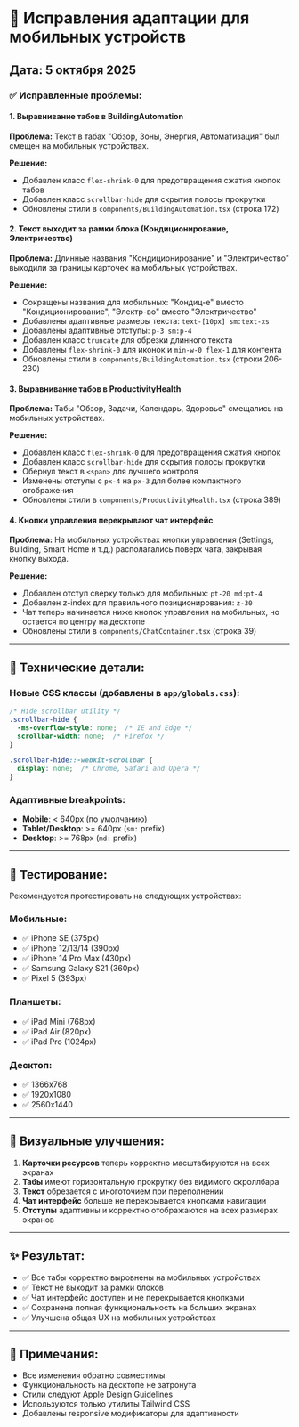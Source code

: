 # 🔧 Исправления адаптации для мобильных устройств

## Дата: 5 октября 2025

### ✅ Исправленные проблемы:

#### 1. **Выравнивание табов в BuildingAutomation**
**Проблема:** Текст в табах "Обзор, Зоны, Энергия, Автоматизация" был смещен на мобильных устройствах.

**Решение:**
- Добавлен класс `flex-shrink-0` для предотвращения сжатия кнопок табов
- Добавлен класс `scrollbar-hide` для скрытия полосы прокрутки
- Обновлены стили в `components/BuildingAutomation.tsx` (строка 172)

#### 2. **Текст выходит за рамки блока (Кондиционирование, Электричество)**
**Проблема:** Длинные названия "Кондиционирование" и "Электричество" выходили за границы карточек на мобильных устройствах.

**Решение:**
- Сокращены названия для мобильных: "Кондиц-е" вместо "Кондиционирование", "Электр-во" вместо "Электричество"
- Добавлены адаптивные размеры текста: `text-[10px] sm:text-xs`
- Добавлены адаптивные отступы: `p-3 sm:p-4`
- Добавлен класс `truncate` для обрезки длинного текста
- Добавлены `flex-shrink-0` для иконок и `min-w-0 flex-1` для контента
- Обновлены стили в `components/BuildingAutomation.tsx` (строки 206-230)

#### 3. **Выравнивание табов в ProductivityHealth**
**Проблема:** Табы "Обзор, Задачи, Календарь, Здоровье" смещались на мобильных устройствах.

**Решение:**
- Добавлен класс `flex-shrink-0` для предотвращения сжатия кнопок
- Добавлен класс `scrollbar-hide` для скрытия полосы прокрутки
- Обернул текст в `<span>` для лучшего контроля
- Изменены отступы с `px-4` на `px-3` для более компактного отображения
- Обновлены стили в `components/ProductivityHealth.tsx` (строка 389)

#### 4. **Кнопки управления перекрывают чат интерфейс**
**Проблема:** На мобильных устройствах кнопки управления (Settings, Building, Smart Home и т.д.) располагались поверх чата, закрывая кнопку выхода.

**Решение:**
- Добавлен отступ сверху только для мобильных: `pt-20 md:pt-4`
- Добавлен z-index для правильного позиционирования: `z-30`
- Чат теперь начинается ниже кнопок управления на мобильных, но остается по центру на десктопе
- Обновлены стили в `components/ChatContainer.tsx` (строка 39)

---

## 📱 Технические детали:

### Новые CSS классы (добавлены в `app/globals.css`):

```css
/* Hide scrollbar utility */
.scrollbar-hide {
  -ms-overflow-style: none;  /* IE and Edge */
  scrollbar-width: none;  /* Firefox */
}

.scrollbar-hide::-webkit-scrollbar {
  display: none;  /* Chrome, Safari and Opera */
}
```

### Адаптивные breakpoints:
- **Mobile**: < 640px (по умолчанию)
- **Tablet/Desktop**: >= 640px (`sm:` prefix)
- **Desktop**: >= 768px (`md:` prefix)

---

## 🧪 Тестирование:

Рекомендуется протестировать на следующих устройствах:

### Мобильные:
- ✅ iPhone SE (375px)
- ✅ iPhone 12/13/14 (390px)
- ✅ iPhone 14 Pro Max (430px)
- ✅ Samsung Galaxy S21 (360px)
- ✅ Pixel 5 (393px)

### Планшеты:
- ✅ iPad Mini (768px)
- ✅ iPad Air (820px)
- ✅ iPad Pro (1024px)

### Десктоп:
- ✅ 1366x768
- ✅ 1920x1080
- ✅ 2560x1440

---

## 🎨 Визуальные улучшения:

1. **Карточки ресурсов** теперь корректно масштабируются на всех экранах
2. **Табы** имеют горизонтальную прокрутку без видимого скроллбара
3. **Текст** обрезается с многоточием при переполнении
4. **Чат интерфейс** больше не перекрывается кнопками навигации
5. **Отступы** адаптивны и корректно отображаются на всех размерах экранов

---

## ✨ Результат:

- ✅ Все табы корректно выровнены на мобильных устройствах
- ✅ Текст не выходит за рамки блоков
- ✅ Чат интерфейс доступен и не перекрывается кнопками
- ✅ Сохранена полная функциональность на больших экранах
- ✅ Улучшена общая UX на мобильных устройствах

---

## 📝 Примечания:

- Все изменения обратно совместимы
- Функциональность на десктопе не затронута
- Стили следуют Apple Design Guidelines
- Используются только утилиты Tailwind CSS
- Добавлены responsive модификаторы для адаптивности
